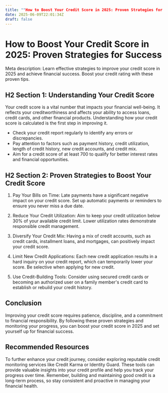 ```yaml
---
title: ""How to Boost Your Credit Score in 2025: Proven Strategies for Success""
date: 2025-06-09T22:01:34Z
draft: false
---
```


# How to Boost Your Credit Score in 2025: Proven Strategies for Success

Meta description: Learn effective strategies to improve your credit score in 2025 and achieve financial success. Boost your credit rating with these proven tips.

## H2 Section 1: Understanding Your Credit Score

Your credit score is a vital number that impacts your financial well-being. It reflects your creditworthiness and affects your ability to access loans, credit cards, and other financial products. Understanding how your credit score is calculated is the first step in improving it.

- Check your credit report regularly to identify any errors or discrepancies.
- Pay attention to factors such as payment history, credit utilization, length of credit history, new credit accounts, and credit mix.
- Aim for a credit score of at least 700 to qualify for better interest rates and financial opportunities.

## H2 Section 2: Proven Strategies to Boost Your Credit Score

1. Pay Your Bills on Time: Late payments have a significant negative impact on your credit score. Set up automatic payments or reminders to ensure you never miss a due date.

2. Reduce Your Credit Utilization: Aim to keep your credit utilization below 30% of your available credit limit. Lower utilization rates demonstrate responsible credit management.

3. Diversify Your Credit Mix: Having a mix of credit accounts, such as credit cards, installment loans, and mortgages, can positively impact your credit score.

4. Limit New Credit Applications: Each new credit application results in a hard inquiry on your credit report, which can temporarily lower your score. Be selective when applying for new credit.

5. Use Credit-Building Tools: Consider using secured credit cards or becoming an authorized user on a family member's credit card to establish or rebuild your credit history.

## Conclusion

Improving your credit score requires patience, discipline, and a commitment to financial responsibility. By following these proven strategies and monitoring your progress, you can boost your credit score in 2025 and set yourself up for financial success.

## Recommended Resources

To further enhance your credit journey, consider exploring reputable credit monitoring services like Credit Karma or Identity Guard. These tools can provide valuable insights into your credit profile and help you track your progress over time. Remember, building and maintaining good credit is a long-term process, so stay consistent and proactive in managing your financial health.